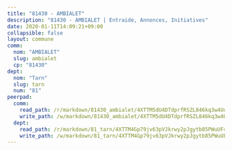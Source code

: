 ```yaml
---
title: "81430 - AMBIALET"
description: "81430 - AMBIALET | Entraide, Annonces, Initiatives"
date: 2020-01-11T14:09:21+09:00
collapsible: false
layout: commune
comm:
  nom: "AMBIALET"
  slug: ambialet
  cp: "81430"
dept:
  nom: "Tarn"
  slug: tarn
  num: "81"
peerpad:
  comm:
    read_path: /r/markdown/81430_ambialet/4XTTM5dU4DTdprfRSZL846kq3w4UdDFjdmWzeB7MHmA2eX2pw
    write_path: /w/markdown/81430_ambialet/4XTTM5dU4DTdprfRSZL846kq3w4UdDFjdmWzeB7MHmA2eX2pw-K3TgURWABs7vvVPu7gLRLVeaXdXcyyErHwBMxmSgdL4vWtBsVyAM3rGL2on9vNQk38poABRAY1avmRQf1Cgz8nMUb6kRGzMwkMfaZm16vg764n5hQfpkbXmkbEm2bSYf3Eg9NRzo
  dept:
    read_path: /r/markdown/81_tarn/4XTTM4Gp79jv63pVJkrwy2pJgytb85PWuUF46qZV3RNcf9bTY
    write_path: /w/markdown/81_tarn/4XTTM4Gp79jv63pVJkrwy2pJgytb85PWuUF46qZV3RNcf9bTY-K3TgUQULAfYZTaNEYQn663imu6tLJ5XUSYV3bG6y2QwZHe2hiw5KiHgnyL8wpzhjjRKSLQVjHCuMHvPTtVgD4tm7BFQTVwqLNiZgb8d93Riu34VNq5t6eFocUS5Ezct8i9MJtUHQ
---
```


